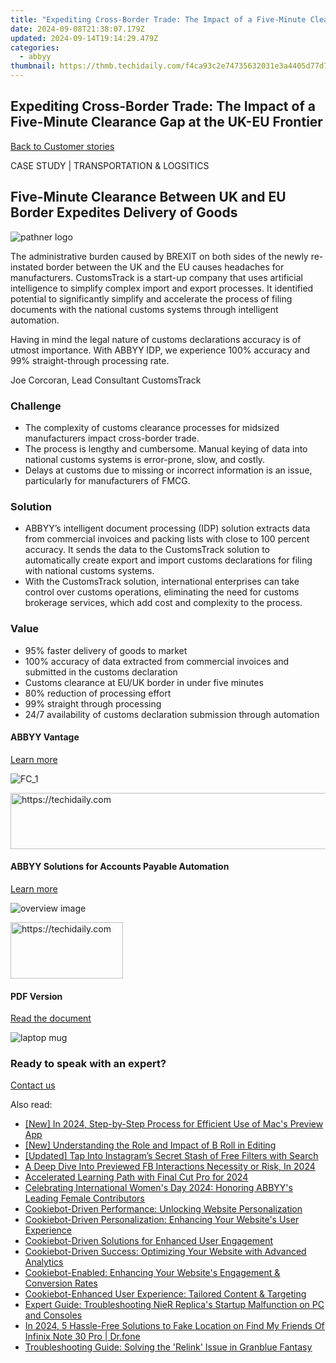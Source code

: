 ```yaml
---
title: "Expediting Cross-Border Trade: The Impact of a Five-Minute Clearance Gap at the UK-EU Frontier"
date: 2024-09-08T21:38:07.179Z
updated: 2024-09-14T19:14:29.479Z
categories:
  - abbyy
thumbnail: https://thmb.techidaily.com/f4ca93c2e74735632031e3a4405d77d7b0983d4143ac728b22e36df439e2bb35.jpg
---
```


## Expediting Cross-Border Trade: The Impact of a Five-Minute Clearance Gap at the UK-EU Frontier

[Back to Customer stories](https://tools.techidaily.com/abbyy/products/)

CASE STUDY | TRANSPORTATION & LOGSITICS

## Five-Minute Clearance Between UK and EU Border Expedites Delivery of Goods

![pathner logo](https://content.abbyy.com/-/media/project/abbyy/abbyy/insights/customer-stories/white-logos/customstrack_logo_2024_white.png?h=32&iar=0&w=120)

The administrative burden caused by BREXIT on both sides of the newly re-instated border between the UK and the EU causes headaches for manufacturers. CustomsTrack is a start-up company that uses artificial intelligence to simplify complex import and export processes. It identified potential to significantly simplify and accelerate the process of filing documents with the national customs systems through intelligent automation.

Having in mind the legal nature of customs declarations accuracy is of utmost importance. With ABBYY IDP, we experience 100% accuracy and 99% straight-through processing rate.

Joe Corcoran, Lead Consultant CustomsTrack

### Challenge

* The complexity of customs clearance processes for midsized manufacturers impact cross-border trade.
* The process is lengthy and cumbersome. Manual keying of data into national customs systems is error-prone, slow, and costly.
* Delays at customs due to missing or incorrect information is an issue, particularly for manufacturers of FMCG.

### Solution

* ABBYY’s intelligent document processing (IDP) solution extracts data from commercial invoices and packing lists with close to 100 percent accuracy. It sends the data to the CustomsTrack solution to automatically create export and import customs declarations for filing with national customs systems.
* With the CustomsTrack solution, international enterprises can take control over customs operations, eliminating the need for customs brokerage services, which add cost and complexity to the process.

### Value

* 95% faster delivery of goods to market
* 100% accuracy of data extracted from commercial invoices and submitted in the customs declaration
* Customs clearance at EU/UK border in under five minutes
* 80% reduction of processing effort
* 99% straight through processing
* 24/7 availability of customs declaration submission through automation

#### ABBYY Vantage

[Learn more](https://tools.techidaily.com/abbyy/products/)

![FC_1](https://content.abbyy.com/-/media/project/abbyy/abbyy/products/flexicapture/fc_1.jpg?h=392&iar=0&w=696)

<!-- affiliate ads begin -->
<a href="https://unicoeye.pxf.io/c/5597632/2121334/18498" target="_top" id="2121334">
  <img src="//a.impactradius-go.com/display-ad/18498-2121334" border="0" alt="https://techidaily.com" width="728" height="90"/>
</a>
<img height="0" width="0" src="https://unicoeye.pxf.io/i/5597632/2121334/18498" style="position:absolute;visibility:hidden;" border="0" />
<!-- affiliate ads end -->

#### ABBYY Solutions for Accounts Payable Automation

[Learn more](https://tools.techidaily.com/abbyy/products/)

![overview image](https://content.abbyy.com/-/media/project/abbyy/abbyy/solutions/ap-automation/overview-image.jpg?h=800&iar=0&w=1392)

<!-- affiliate ads begin -->
<a href="https://aligracehair.sjv.io/c/5597632/2135367/19272" target="_top" id="2135367">
  <img src="//a.impactradius-go.com/display-ad/19272-2135367" border="0" alt="https://techidaily.com" width="180" height="90"/>
</a>
<img height="0" width="0" src="https://aligracehair.sjv.io/i/5597632/2135367/19272" style="position:absolute;visibility:hidden;" border="0" />
<!-- affiliate ads end -->

#### PDF Version

[Read the document](https://content.abbyy.com/-/media/Project/Abbyy/Abbyy/Insights/Customer-Stories/PDFs/CustomsTrack-case-study-intelligent-document-processing-en.pdf)

![laptop mug](https://content.abbyy.com/-/media/project/abbyy/abbyy/company/newsroom/news-images/laptop-mug.jpg?h=836&iar=0&w=1486)

### Ready to speak with an expert?

[Contact us](https://tools.techidaily.com/abbyy/products/)

<ins class="adsbygoogle"
     style="display:block"
     data-ad-format="autorelaxed"
     data-ad-client="ca-pub-7571918770474297"
     data-ad-slot="1223367746"></ins>

<ins class="adsbygoogle"
     style="display:block"
     data-ad-client="ca-pub-7571918770474297"
     data-ad-slot="8358498916"
     data-ad-format="auto"
     data-full-width-responsive="true"></ins>

<span class="atpl-alsoreadstyle">Also read:</span>
<div><ul>
<li><a href="https://vp-tips.techidaily.com/new-in-2024-step-by-step-process-for-efficient-use-of-macs-preview-app/"><u>[New] In 2024, Step-by-Step Process for Efficient Use of Mac's Preview App</u></a></li>
<li><a href="https://some-skills.techidaily.com/new-understanding-the-role-and-impact-of-b-roll-in-editing/"><u>[New] Understanding the Role and Impact of B Roll in Editing</u></a></li>
<li><a href="https://instagram-videos.techidaily.com/updated-tap-into-instagrams-secret-stash-of-free-filters-with-search/"><u>[Updated] Tap Into Instagram’s Secret Stash of Free Filters with Search</u></a></li>
<li><a href="https://extra-hints.techidaily.com/a-deep-dive-into-previewed-fb-interactions-necessity-or-risk-in-2024/"><u>A Deep Dive Into Previewed FB Interactions Necessity or Risk, In 2024</u></a></li>
<li><a href="https://extra-tips.techidaily.com/accelerated-learning-path-with-final-cut-pro-for-2024/"><u>Accelerated Learning Path with Final Cut Pro for 2024</u></a></li>
<li><a href="https://solve-info.techidaily.com/celebrating-international-womens-day-2024-honoring-abbyys-leading-female-contributors/"><u>Celebrating International Women's Day 2024: Honoring ABBYY's Leading Female Contributors</u></a></li>
<li><a href="https://solve-info.techidaily.com/cookiebot-driven-performance-unlocking-website-personalization/"><u>Cookiebot-Driven Performance: Unlocking Website Personalization</u></a></li>
<li><a href="https://solve-info.techidaily.com/cookiebot-driven-personalization-enhancing-your-websites-user-experience/"><u>Cookiebot-Driven Personalization: Enhancing Your Website's User Experience</u></a></li>
<li><a href="https://solve-info.techidaily.com/cookiebot-driven-solutions-for-enhanced-user-engagement/"><u>Cookiebot-Driven Solutions for Enhanced User Engagement</u></a></li>
<li><a href="https://solve-info.techidaily.com/cookiebot-driven-success-optimizing-your-website-with-advanced-analytics/"><u>Cookiebot-Driven Success: Optimizing Your Website with Advanced Analytics</u></a></li>
<li><a href="https://solve-info.techidaily.com/cookiebot-enabled-enhancing-your-websites-engagement-and-conversion-rates/"><u>Cookiebot-Enabled: Enhancing Your Website's Engagement & Conversion Rates</u></a></li>
<li><a href="https://solve-info.techidaily.com/cookiebot-enhanced-user-experience-tailored-content-and-targeting/"><u>Cookiebot-Enhanced User Experience: Tailored Content & Targeting</u></a></li>
<li><a href="https://win-solutions.techidaily.com/expert-guide-troubleshooting-nier-replicas-startup-malfunction-on-pc-and-consoles/"><u>Expert Guide: Troubleshooting NieR Replica's Startup Malfunction on PC and Consoles</u></a></li>
<li><a href="https://fake-location.techidaily.com/in-2024-5-hassle-free-solutions-to-fake-location-on-find-my-friends-of-infinix-note-30-pro-drfone-by-drfone-virtual-android/"><u>In 2024, 5 Hassle-Free Solutions to Fake Location on Find My Friends Of Infinix Note 30 Pro | Dr.fone</u></a></li>
<li><a href="https://win-blog.techidaily.com/troubleshooting-guide-solving-the-relink-issue-in-granblue-fantasy/"><u>Troubleshooting Guide: Solving the 'Relink' Issue in Granblue Fantasy</u></a></li>
</ul></div>

